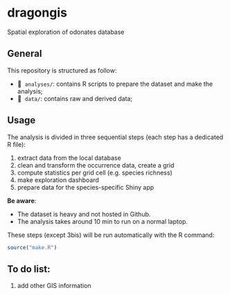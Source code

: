 # dragongis
Spatial exploration of odonates database


## General

This repository is structured as follow:

- :file_folder: &nbsp;`analyses/`: contains R scripts to prepare the dataset and make the analysis;
- :file_folder: &nbsp;`data/`: contains raw and derived data;

## Usage

The analysis is divided in three sequential steps (each step has a dedicated R file):  

1. extract data from the local database
2. clean and transform the occurrence data, create a grid  
3. compute statistics per grid cell (e.g. species richness)  
4. make exploration dashboard  
5. prepare data for the species-specific Shiny app

**Be aware**:
- The dataset is heavy and not hosted in Github.   
- The analysis takes around 10 min to run on a normal laptop.    


These steps (except 3bis) will be run automatically with the R command: 

```r
source("make.R")
```

## To do list:

1. add other GIS information